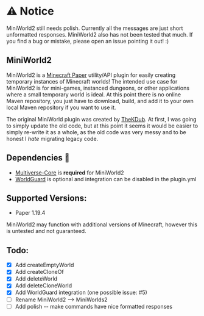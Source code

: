 # ⚠️ Notice

MiniWorld2 still needs polish. Currently all the messages are just short unformatted responses. MiniWorld2
also has not been tested that much. If you find a bug or mistake, please open an issue pointing it out! :)

## MiniWorld2

MiniWorld2 is a [Minecraft Paper](https://papermc.io/) utility/API plugin for easily creating temporary instances of Minecraft worlds!
The intended use case for MiniWorld2 is for mini-games, instanced dungeons, or other applications where
a small temporary world is ideal. At this point there is no online Maven repository, you just have to
download, build, and add it to your own local Maven repository if you want to use it.

The original MiniWorld plugin was created by [TheKDub](https://github.com/thekdub). At first, I was going to simply
update the old code, but at this point it seems it would be easier to simply re-write it as a whole, as the old code
was very messy and to be honest I *hate* migrating legacy code.

## Dependencies 🧰
- [Multiverse-Core](https://www.spigotmc.org/resources/multiverse-core.390/) is **required** for MiniWorld2
- [WorldGuard](https://dev.bukkit.org/projects/worldguard) is optional and integration can be disabled in the plugin.yml

## Supported Versions:
- Paper 1.19.4

MiniWorld2 may function with additional versions of Minecraft, however this is untested and not guaranteed.

## Todo:
- [x] Add createEmptyWorld
- [x] Add createCloneOf
- [x] Add deleteWorld
- [x] Add deleteCloneWorld
- [x] Add WorldGuard integration (one possible issue: #5)
- [ ] Rename MiniWorld2 --> MiniWorlds2
- [ ] Add polish -- make commands have nice formatted responses

